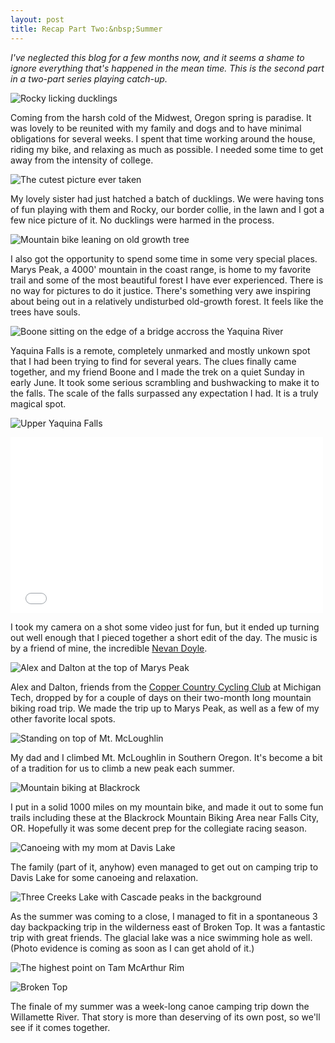 ```yaml
---
layout: post
title: Recap Part Two:&nbsp;Summer
---
```


*I've neglected this blog for a few months now, and it seems a shame to ignore everything that's happened in the mean time. This is the second part in a two-part series playing catch-up.*

![Rocky licking ducklings](http://eoisaacs.github.io/images/2014-09-17/img01.jpg)

Coming from the harsh cold of the Midwest, Oregon spring is paradise. It was lovely to be reunited with my family and dogs and to have minimal obligations for several weeks. I spent that time working around the house, riding my bike, and relaxing as much as possible. I needed some time to get away from the intensity of college.

![The cutest picture ever taken](http://eoisaacs.github.io/images/2014-09-17/img02.jpg)

My lovely sister had just hatched a batch of ducklings. We were having tons of fun playing with them and Rocky, our border collie, in the lawn and I got a few nice picture of it. No ducklings were harmed in the process.

![Mountain bike leaning on old growth tree](http://eoisaacs.github.io/images/2014-09-17/img03.jpg)

I also got the opportunity to spend some time in some very special places. Marys Peak, a 4000' mountain in the coast range, is home to my favorite trail and some of the most beautiful forest I have ever experienced. There is no way for pictures to do it justice. There's something very awe inspiring about being out in a relatively undisturbed old-growth forest. It feels like the trees have souls.

![Boone sitting on the edge of a bridge accross the Yaquina River](http://eoisaacs.github.io/images/2014-09-17/img04.jpg)

Yaquina Falls is a remote, completely unmarked and mostly unkown spot that I had been trying to find for several years. The clues finally came together, and my friend Boone and I made the trek on a quiet Sunday in early June. It took some serious scrambling and bushwacking to make it to the falls. The scale of the falls surpassed any expectation I had. It is a truly magical spot.

![Upper Yaquina Falls](http://eoisaacs.github.io/images/2014-09-17/img05.jpg)

<div class="video-container">
	<iframe src="//player.vimeo.com/video/99205468" width="500" height="281" frameborder="0" webkitallowfullscreen mozallowfullscreen allowfullscreen></iframe>
</div>

I took my camera on a shot some video just for fun, but it ended up turning out well enough that I pieced together a short edit of the day. The music is by a friend of mine, the incredible <a href="http://instagram.com/nevillelongbottom_doyle" target="_blank">Nevan Doyle</a>.

![Alex and Dalton at the top of Marys Peak](http://eoisaacs.github.io/images/2014-09-17/img06.jpg)

Alex and Dalton, friends from the <a href="http://www.cycling.mtu.edu" target="_blank">Copper Country Cycling Club</a> at Michigan Tech, dropped by for a couple of days on their two-month long mountain biking road trip. We made the trip up to Marys Peak, as well as a few of my other favorite local spots.

![Standing on top of Mt. McLoughlin](http://eoisaacs.github.io/images/2014-09-17/img07.jpg)

My dad and I climbed Mt. McLoughlin in Southern Oregon. It's become a bit of a tradition for us to climb a new peak each summer.

![Mountain biking at Blackrock](http://eoisaacs.github.io/images/2014-09-17/img08.jpg)

I put in a solid 1000 miles on my mountain bike, and made it out to some fun trails including these at the Blackrock Mountain Biking Area near Falls City, OR. Hopefully it was some decent prep for the collegiate racing season.

![Canoeing with my mom at Davis Lake](http://eoisaacs.github.io/images/2014-09-17/img09.jpg)

The family (part of it, anyhow) even managed to get out on camping trip to Davis Lake for some canoeing and relaxation.

![Three Creeks Lake with Cascade peaks in the background](http://eoisaacs.github.io/images/2014-09-17/img10.jpg)

As the summer was coming to a close, I managed to fit in a spontaneous 3 day backpacking trip in the wilderness east of Broken Top. It was a fantastic trip with great friends. The glacial lake was a nice swimming hole as well. (Photo evidence is coming as soon as I can get ahold of it.)

![The highest point on Tam McArthur Rim](http://eoisaacs.github.io/images/2014-09-17/img11.jpg)

![Broken Top](http://eoisaacs.github.io/images/2014-09-17/img12.jpg)

The finale of my summer was a week-long canoe camping trip down the Willamette River. That story is more than deserving of its own post, so we'll see if it comes together.